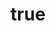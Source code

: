 ---
title: {
	'ru': 'Парад цветов',
	'en': 'A flower parade',
}
# dateStart: 2020
dateEnd: 2016
images: ['парад_цветов.jpg']
extra: {
	'ru': 'бумага, сухая пастель',
	'en': 'paper, dry pastel',
}
size: 'A3'
display: false
# text: ''
---